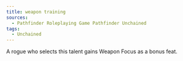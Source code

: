 ```yaml
---
title: weapon training
sources:
  - Pathfinder Roleplaying Game Pathfinder Unchained
tags:
  - Unchained
---
```


A rogue who selects this talent gains Weapon Focus as a bonus feat.

